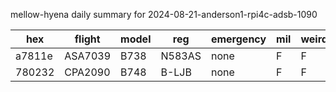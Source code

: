 mellow-hyena daily summary for 2024-08-21-anderson1-rpi4c-adsb-1090

|hex|flight|model|reg|emergency|mil|weirdo|
|--|--|--|--|--|--|--|
|a7811e|ASA7039|B738|N583AS|none|F|F|
|780232|CPA2090|B748|B-LJB|none|F|F|
